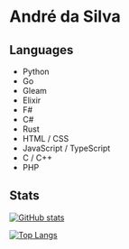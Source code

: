 # André da Silva

## Languages

* Python
* Go
* Gleam
* Elixir
* F#
* C#
* Rust
* HTML / CSS
* JavaScript / TypeScript
* C / C++
* PHP

## Stats

[![GitHub stats](https://github-readme-stats.vercel.app/api?username=andre-dasilva&show_icons=true)](https://github.com/anuraghazra/github-readme-stats)

[![Top Langs](https://github-readme-stats.vercel.app/api/top-langs/?username=andre-dasilva)](https://github.com/anuraghazra/github-readme-stats)

